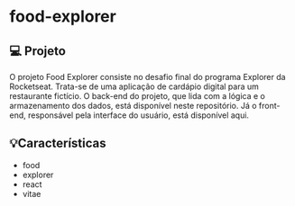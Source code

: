 # food-explorer

## 💻 Projeto
O projeto Food Explorer consiste no desafio final do programa Explorer da Rocketseat. Trata-se de uma aplicação de cardápio digital para um restaurante fictício.
O back-end do projeto, que lida com a lógica e o armazenamento dos dados, está disponível neste repositório. Já o front-end, responsável pela interface do usuário, está disponível aqui.

## 💡Características
- food
- explorer
- react
- vitae

